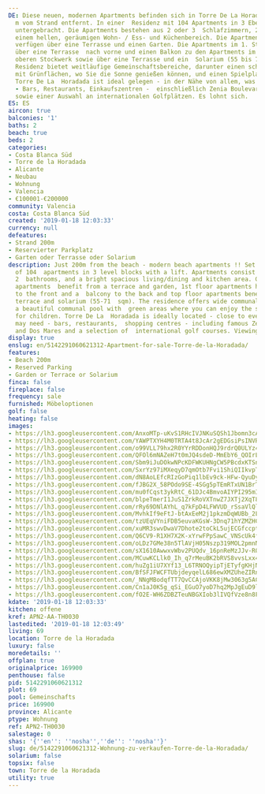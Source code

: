 ```yaml
---
DE: Diese neuen, modernen Apartments befinden sich in Torre De La Horadada, nur 200
  m vom Strand entfernt. In einer  Residenz mit 104 Apartments in 3 Ebenen mit Aufzug
  untergebracht. Die Apartments bestehen aus 2 oder 3  Schlafzimmern, 2 Bädern und
  einem hellen, geräumigen Wohn- / Ess- und Küchenbereich. Die Apartments im  Erdgeschoss
  verfügen über eine Terrasse und einen Garten. Die Apartments im 1. Stock verfügen
  über eine Terrasse  nach vorne und einen Balkon zu den Apartments im hinteren und
  oberen Stockwerk sowie über eine Terrasse und ein  Solarium (55 bis 71 m2). Die
  Residenz bietet weitläufige Gemeinschaftsbereiche, darunter einen schönen  Gemeinschaftspool
  mit Grünflächen, wo Sie die Sonne genießen können, und einen Spielplatz für Kinder.
  Torre De La  Horadada ist ideal gelegen - in der Nähe von allem, was Sie benötigen
  - Bars, Restaurants, Einkaufszentren -  einschließlich Zenia Boulevard und Dos Mares
  sowie einer Auswahl an internationalen Golfplätzen. Es lohnt sich.
ES: ES
aircon: true
balconies: '1'
baths: 2
beach: true
beds: 2
categories:
- Costa Blanca Süd
- Torre de la Horadada
- Alicante
- Neubau
- Wohnung
- Valencia
- €100001-€200000
community: Valencia
costa: Costa Blanca Süd
created: '2019-01-18 12:03:33'
currency: null
defeatures:
- Strand 200m
- Reservierter Parkplatz
- Garten oder Terrasse oder Solarium
description: Just 200m from the beach - modern beach apartments !! Set in a residence
  of 104  apartments in 3 level blocks with a lift. Apartments consist of 2 or 3 bedrooms,
  2  bathrooms, and a bright spacious living/dining and kitchen area. Ground floor
  apartments  benefit from a terrace and garden, 1st floor apartments have a terrace
  to the front and a  balcony to the back and top floor apartments benefit from a
  terrace and solarium (55-71  sqm). The residence offers wide communal areas including
  a beautiful communal pool with  green areas where you can enjoy the sun and a playground
  for children. Torre De La  Horadada is ideally located - close to everything you
  may need - bars, restaurants,  shopping centres - including famous Zenia Boulevard
  and Dos Mares and a selection of  international golf courses. Viewings at any time.
display: true
enslug: en/5142291060621312-Apartment-for-sale-Torre-de-la-Horadada/
features:
- Beach 200m
- Reserved Parking
- Garden or Terrace or Solarium
finca: false
fireplace: false
frequency: sale
furnished: Möbeloptionen
golf: false
heating: false
images:
- https://lh3.googleusercontent.com/AnxoMTp-uKvS1RHcIVJNKuSQSh1Jbomn3cAL4rNspl7EogU6CtA-M7wpz6JhZOy8JbAZtp7aOmjD77_QzVQ=w640-rj-e30-l100
- https://lh3.googleusercontent.com/YAWPTXYH4M0TRTA4t8JcAr2gEDGsiPsINVR1FS5KTfLgXtsg7ScgEm1OZEOAQ5Iffxe2g4VXYwK02QsB3oql=w640-rj-e30-l100
- https://lh3.googleusercontent.com/o99VLL79hx2R0YYrRDDonHQJ9rdrQ0ULYz4uF8bjswuSveOKawvPq0vSjI-AjfhfhiNv2ReIZF_sVqhBI8s=w640-rj-e30-l100
- https://lh3.googleusercontent.com/QFOl6mNAZeH7t0mJQ4sdeD-MmEbY6_QOIrLmM4p0VR-smraT8u9y1jtXP1uAONiRUrm-Fa4Kn59CeUL9NGID=w640-rj-e30-l100
- https://lh3.googleusercontent.com/Sbm9iJuDOkwNPcKDFWKUHNgCW5PBcdxKTSngyGJdLjHGRjgua2V-WDFGnCNmZyDJ26IRJrR-mzG1m2FqM-U=w640-rj-e30-l100
- https://lh3.googleusercontent.com/SxrYz97iMXeqyD7qmOtb7Fvi1ShiQIIkvpTvvF9muxZSYjIIuVxpEVUGEBGVWaB4FFCKOsX3NIe0dAYWbdAg=w640-rj-e30-l100
- https://lh3.googleusercontent.com/dN8AoLEfcRIzGoPiq1lbEv9ck-HFw-QyuDya-fUANU4CPtuTKupCbJeUdcW5cuLvbtVudeCfmikw9t4qbf1T=w640-rj-e30-l100
- https://lh3.googleusercontent.com/fJBG2X_58POdo9SE-4SGg5pTEmRTxUN1BrTEI7zILXajeApwIlU3b9Z7avoGW1Ol7PjeVp8kR71koBpb4cE=w640-rj-e30-l100
- https://lh3.googleusercontent.com/mu0fCqst3ykRtC_61DJc4BmvoAIYPI295mIPK5URWF2Is1FWYQJNGeblR1j-mHEv0vOMy9XYN0hOZeFmBcU=w640-rj-e30-l100
- https://lh3.googleusercontent.com/blpeTmerI1JuS1ZrkRoVXTnwZ7JXTj2XqT8wVO67ZaqMfb-ViQA4cclDVRNvTKTkSXjiKHYCzVVTp-WqGZAV=w640-rj-e30-l100
- https://lh3.googleusercontent.com/rRy69DNlAYhL_q7kFpD4LFWVUD_rSsaVlQlXmZdq6lRmLUbR9sise6xOqpOWPzprn6HC54Hiy4IZUsVCbubB=w640-rj-e30-l100
- https://lh3.googleusercontent.com/MvhkIf9eFtJ-btAxEeM2j1pkzmDqWUBb_2LWLqpM4LQMotTJw0LG_Rk8Bp6fRX6I5BHL7eJ4NhdNE5yhSdYK=w640-rj-e30-l100
- https://lh3.googleusercontent.com/tzUEqVYniFDB5euvaKGsW-3Dnq71hYZMZHCN4LYSZqCvVg3OPsT6ek1MeCrfg0aEz3TqWWlatenV1swHIqY=w640-rj-e30-l100
- https://lh3.googleusercontent.com/xuMR3swvDwaV7Dhote2toCkL5ujECGfccptd0IalJZamvwyVN6AD30FSVbzIKVxQQzPtDw_GFC6vdwHWnS5R=w640-rj-e30-l100
- https://lh3.googleusercontent.com/Q6CV9-R1XH7X2K-xYrwFPpSawC_VNScUk4f4LThGWN-gcJkRi72p9VuWoaHTlGyKWZh-C-bVr4Nlppjco1o=w640-rj-e30-l100
- https://lh3.googleusercontent.com/oLDz7GMe38n5TlAVjH05Nszp319MOL2pmnNxIWfhMd9L-8ybav0EC-HqFfYn3diAc0ioRmENa9PfANHR2A5k=w640-rj-e30-l100
- https://lh3.googleusercontent.com/sX1610AwwxvWbv2PUQdv_16pnReMzJJv-R0Ye8BYJl7ZLp56TCCzUGtoWYOHBrNzAraKQH5vv1nvuKHzPKwT=w640-rj-e30-l100
- https://lh3.googleusercontent.com/MCuwKCLlk0_Ih_q7rMeuBK2bRVS8vvsLxx4AT_N8tIAHkn2sX6VyNrc9yCEs6tzD6vIQMCfAKxfJu8eHPrTH=w640-rj-e30-l100
- https://lh3.googleusercontent.com/huZg1iU7XYf13_L6TRNOQyipTjETyfgKHjNemuJB6v0nM0CvKfxiBnYrst85XQg7j6ropEO0a1OAw_RS2r5SYg=w640-rj-e30-l100
- https://lh3.googleusercontent.com/BfSFJFWCFTUbjdeyqelL686ewXMZUheZIRnhCiPeekHETRK4e4emQpuxz44ZBqaTCy_X-9sUjc_8H9Nrys5tPQ=w640-rj-e30-l100
- https://lh3.googleusercontent.com/_NNgMBodqfTT7QvCCAjoVKK8jMw3063g5ACdTjScMLmGUx_eVF9E4_ONp4hSPhiX0iachFZMZwZk2t3kr1CG=w640-rj-e30-l100
- https://lh3.googleusercontent.com/Cn1aJ0K5g_qSi_EGuO7yoD7hq2MpJgEuD9lituAlNPMrZc1E9WPZ5PQhU1px_GmyIBermNZs_G8m2CdB69k2=w640-rj-e30-l100
- https://lh3.googleusercontent.com/fO2E-WH6ZDBZTeuNBGXIob3lIVQfVze8n8Fb5x2xeg0KV4OL5MSoakWQXxI0Ti06ZfhYbyn0UyHbkGM6BWB0dQ=w640-rj-e30-l100
kdate: '2019-01-18 12:03:33'
kitchen: offene
kref: APN2-AA-TH0030
lastedited: '2019-01-18 12:03:49'
living: 69
location: Torre de la Horadada
luxury: false
moredetails: ''
offplan: true
originalprice: 169900
penthouse: false
pid: 5142291060621312
plot: 69
pool: Gemeinschafts
price: 169900
province: Alicante
ptype: Wohnung
ref: APN2-TH0030
salestage: 0
shas: '{''en'': ''nosha'',''de'': ''nosha''}'
slug: de/5142291060621312-Wohnung-zu-verkaufen-Torre-de-la-Horadada/
solarium: false
topsix: false
town: Torre de la Horadada
utility: true
---
```

